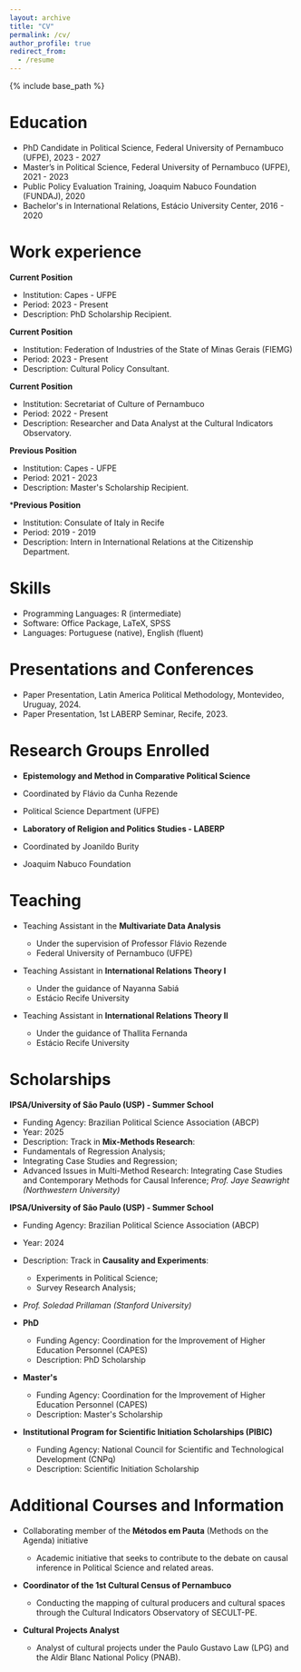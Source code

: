 ```yaml
---
layout: archive
title: "CV"
permalink: /cv/
author_profile: true
redirect_from:
  - /resume
---
```


{% include base_path %}

# Education
* PhD Candidate in Political Science, Federal University of Pernambuco (UFPE), 2023 - 2027
* Master’s in Political Science, Federal University of Pernambuco (UFPE), 2021 - 2023
* Public Policy Evaluation Training, Joaquim Nabuco Foundation (FUNDAJ), 2020
* Bachelor's in International Relations, Estácio University Center, 2016 - 2020

# Work experience
**Current Position**
- Institution: Capes - UFPE  
- Period: 2023 - Present  
- Description: PhD Scholarship Recipient.

**Current Position**
- Institution: Federation of Industries of the State of Minas Gerais (FIEMG)  
- Period: 2023 - Present  
- Description: Cultural Policy Consultant.

**Current Position**
- Institution: Secretariat of Culture of Pernambuco  
- Period: 2022 - Present  
- Description: Researcher and Data Analyst at the Cultural Indicators Observatory.

**Previous Position**
- Institution: Capes - UFPE  
- Period: 2021 - 2023  
- Description: Master's Scholarship Recipient.

***Previous Position**
- Institution: Consulate of Italy in Recife  
- Period: 2019 - 2019  
- Description: Intern in International Relations at the Citizenship Department.

# Skills
- Programming Languages: R (intermediate) 
- Software: Office Package, LaTeX, SPSS  
- Languages: Portuguese (native), English (fluent)

# Presentations and Conferences
- Paper Presentation, Latin America Political Methodology, Montevideo, Uruguay, 2024.
- Paper Presentation, 1st LABERP Seminar, Recife, 2023.

# Research Groups Enrolled
- **Epistemology and Method in Comparative Political Science**
 - Coordinated by Flávio da Cunha Rezende
 - Political Science Department (UFPE)
  
- **Laboratory of Religion and Politics Studies - LABERP**
 - Coordinated by Joanildo Burity
 - Joaquim Nabuco Foundation
  
# Teaching
- Teaching Assistant in the **Multivariate Data Analysis**
  - Under the supervision of Professor Flávio Rezende
  - Federal University of Pernambuco (UFPE)
  
- Teaching Assistant in **International Relations Theory I**
  - Under the guidance of Nayanna Sabiá
  - Estácio Recife University
 
- Teaching Assistant in **International Relations Theory II**
  - Under the guidance of Thallita Fernanda
  - Estácio Recife University

# Scholarships
**IPSA/University of São Paulo (USP) - Summer School**
 - Funding Agency: Brazilian Political Science Association (ABCP)
  - Year: 2025
  - Description: Track in **Mix-Methods Research**:
  - Fundamentals of Regression Analysis;
  - Integrating Case Studies and Regression;
  - Advanced Issues in Multi-Method Research: Integrating Case Studies and Contemporary Methods for Causal Inference;
  *Prof. Jaye Seawright (Northwestern University)*

**IPSA/University of São Paulo (USP) - Summer School**
  - Funding Agency: Brazilian Political Science Association (ABCP)
  - Year: 2024
  - Description: Track in **Causality and Experiments**:
    - Experiments in Political Science;
    - Survey Research Analysis;
  - *Prof. Soledad Prillaman (Stanford University)*


- **PhD**
  - Funding Agency: Coordination for the Improvement of Higher Education Personnel (CAPES)
  - Description: PhD Scholarship

- **Master's**
  - Funding Agency: Coordination for the Improvement of Higher Education Personnel (CAPES)
  - Description: Master's Scholarship

- **Institutional Program for Scientific Initiation Scholarships (PIBIC)**
  - Funding Agency: National Council for Scientific and Technological Development (CNPq)
  - Description: Scientific Initiation Scholarship
  
# Additional Courses and Information
- Collaborating member of the **Métodos em Pauta** (Methods on the Agenda) initiative
  - Academic initiative that seeks to contribute to the debate on causal inference in Political Science and related areas.

- **Coordinator of the 1st Cultural Census of Pernambuco**
  - Conducting the mapping of cultural producers and cultural spaces through the Cultural Indicators Observatory of SECULT-PE.
 
- **Cultural Projects Analyst**
  - Analyst of cultural projects under the Paulo Gustavo Law (LPG) and the Aldir Blanc National Policy (PNAB).


